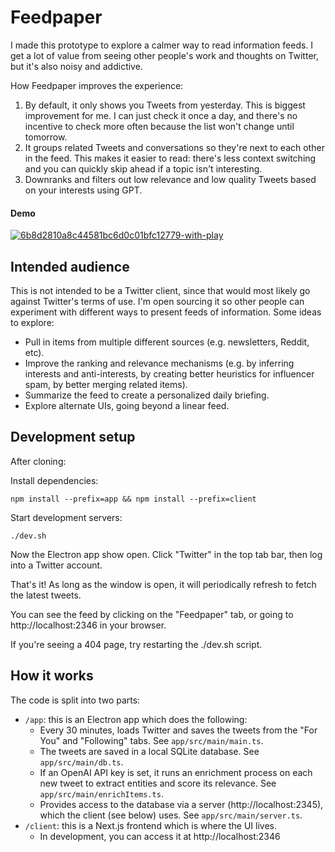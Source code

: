 # Feedpaper

I made this prototype to explore a calmer way to read information feeds.
I get a lot of value from seeing other people's work and thoughts on Twitter, but
it's also noisy and addictive.

How Feedpaper improves the experience:

1. By default, it only shows you Tweets from yesterday. This is biggest improvement for me. I can just check it once a day, and there's no incentive to check more often because the list won't change until tomorrow.
2. It groups related Tweets and conversations so they're next to each other in the feed. This makes it easier to read: there's less context switching and you can quickly skip ahead if a topic isn't interesting.
3. Downranks and filters out low relevance and low quality Tweets based on your interests using GPT.

#### Demo

[
![6b8d2810a8c44581bc6d0c01bfc12779-with-play](https://user-images.githubusercontent.com/331454/232874792-d183e67b-f3f4-4a45-87b0-13752e6a387f.gif)
](https://www.loom.com/share/6b8d2810a8c44581bc6d0c01bfc12779)

## Intended audience

This is not intended to be a Twitter client, since that would most likely go against Twitter's terms of use. I'm open sourcing it so other people can experiment with different ways to present feeds of information. Some ideas to explore:

-   Pull in items from multiple different sources (e.g. newsletters, Reddit, etc).
-   Improve the ranking and relevance mechanisms (e.g. by inferring interests and anti-interests, by creating better heuristics for influencer spam, by better merging related items).
-   Summarize the feed to create a personalized daily briefing.
-   Explore alternate UIs, going beyond a linear feed.

## Development setup

After cloning:

Install dependencies:

```
npm install --prefix=app && npm install --prefix=client
```

Start development servers:

```
./dev.sh
```

Now the Electron app show open. Click "Twitter" in the top tab bar, then log into
a Twitter account.

That's it! As long as the window is open, it will periodically refresh to fetch the latest tweets.

You can see the feed by clicking on the "Feedpaper" tab, or going to http://localhost:2346 in your browser.

If you're seeing a 404 page, try restarting the ./dev.sh script.

## How it works

The code is split into two parts:

-   `/app`: this is an Electron app which does the following:
    -   Every 30 minutes, loads Twitter and saves the tweets from the "For You" and "Following" tabs. See `app/src/main/main.ts`.
    -   The tweets are saved in a local SQLite database. See `app/src/main/db.ts`.
    -   If an OpenAI API key is set, it runs an enrichment process on each new tweet to extract entities and score its relevance. See `app/src/main/enrichItems.ts`.
    -   Provides access to the database via a server (http://localhost:2345), which the client (see below) uses. See `app/src/main/server.ts`.
-   `/client`: this is a Next.js frontend which is where the UI lives.
    -   In development, you can access it at http://localhost:2346
